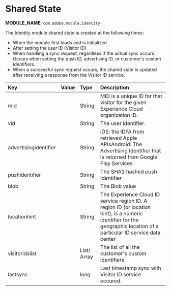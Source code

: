 # Shared State

**MODULE\_NAME**: `com.adobe.module.identity`

The Identity module shared state is created at the following times:

* When the module first loads and is initialized
* After setting the user ID \(Visitor ID\)
* When handling a sync request, regardless if the actual sync occurs.   Occurs when setting the push ID, advertising ID, or customer's custom identifiers.
* When a successful sync request occurs, the shared state is updated after receiving a response from the Visitor ID service.

| Key | Value | Type | Description |
| :--- | :--- | :--- | :--- |
| mid |  | String | MID is a unique ID for that visitor for the given Experience Cloud organization ID. |
| vid |  | String | The user identifier. |
| advertisingidentifier |  | String | iOS: the IDFA from retrieved Apple APIsAndroid: The Advertising Identifier that is returned from Google Play Services |
| pushidentifier |  | String | The SHA1 hashed push Identifier |
| blob |  | String | The Blob value |
| locationhint |  | String | The Experience Cloud ID service region ID. A region ID \(or location hint\), is a numeric identifier for the geographic location of a particular ID service data center |
| visitoridslist |  | List/ Array | The list of all the customer's custom identifiers |
| lastsync |  | long | Last timestamp sync with Visitor ID service occured. |

